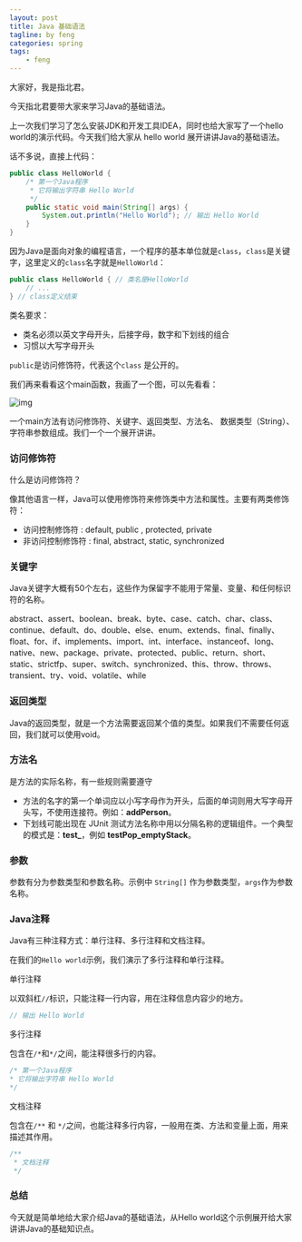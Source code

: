 ```yaml
---
layout: post
title: Java 基础语法
tagline: by feng
categories: spring
tags: 
    - feng
---
```


大家好，我是指北君。

今天指北君要带大家来学习Java的基础语法。

上一次我们学习了怎么安装JDK和开发工具IDEA，同时也给大家写了一个hello world的演示代码。今天我们给大家从 hello world 展开讲讲Java的基础语法。

话不多说，直接上代码：

```java
public class HelloWorld {
    /* 第一个Java程序
     * 它将输出字符串 Hello World
     */
    public static void main(String[] args) {
        System.out.println("Hello World"); // 输出 Hello World
    }
}
```

因为Java是面向对象的编程语言，一个程序的基本单位就是`class`，`class`是关键字，这里定义的`class`名字就是`HelloWorld`：

```java
public class HelloWorld { // 类名是HelloWorld
    // ...
} // class定义结束
```

类名要求：

- 类名必须以英文字母开头，后接字母，数字和下划线的组合
- 习惯以大写字母开头

`public`是访问修饰符，代表这个`class` 是公开的。

我们再来看看这个main函数，我画了一个图，可以先看看：

![img](http://www.javanorth.cn/assets/images/2021/feng/java-basic1.jpeg)

一个main方法有访问修饰符、关键字、返回类型、方法名、 数据类型（String）、字符串参数组成。我们一个一个展开讲讲。

### 访问修饰符

什么是访问修饰符？

像其他语言一样，Java可以使用修饰符来修饰类中方法和属性。主要有两类修饰符：

- 访问控制修饰符 : default, public , protected, private
- 非访问控制修饰符 : final, abstract, static, synchronized

### 关键字

Java关键字大概有50个左右，这些作为保留字不能用于常量、变量、和任何标识符的名称。

abstract、assert、boolean、break、byte、case、catch、char、class、continue、default、do、double、else、enum、extends、final、finally、float、for、if、implements、import、int、interface、instanceof、long、native、new、package、private、protected、public、return、short、static、strictfp、super、switch、synchronized、this、throw、throws、transient、try、void、volatile、while


### 返回类型

Java的返回类型，就是一个方法需要返回某个值的类型。如果我们不需要任何返回，我们就可以使用void。

### 方法名

是方法的实际名称，有一些规则需要遵守

- 方法的名字的第一个单词应以小写字母作为开头，后面的单词则用大写字母开头写，不使用连接符。例如：**addPerson**。
- 下划线可能出现在 JUnit 测试方法名称中用以分隔名称的逻辑组件。一个典型的模式是：**test<MethodUnderTest>_<state>**，例如 **testPop_emptyStack**。

### 参数

参数有分为参数类型和参数名称。示例中 `String[]` 作为参数类型，`args`作为参数名称。

### Java注释

Java有三种注释方式：单行注释、多行注释和文档注释。

在我们的`Hello world`示例，我们演示了多行注释和单行注释。

单行注释

以双斜杠`//`标识，只能注释一行内容，用在注释信息内容少的地方。

```java
// 输出 Hello World
```

多行注释

包含在`/*`和`*/`之间，能注释很多行的内容。

```java
/* 第一个Java程序
* 它将输出字符串 Hello World
*/
```

文档注释

包含在`/**` 和 `*/`之间，也能注释多行内容，一般用在类、方法和变量上面，用来描述其作用。

```java
/**
 * 文档注释
 */
```


### 总结

今天就是简单地给大家介绍Java的基础语法，从Hello world这个示例展开给大家讲讲Java的基础知识点。